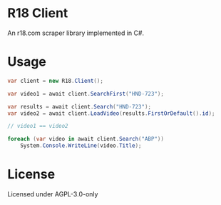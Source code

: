 # R18 Client
An r18.com scraper library implemented in C#.

# Usage
```csharp
var client = new R18.Client();

var video1 = await client.SearchFirst("HND-723");

var results = await client.Search("HND-723");
var video2 = await client.LoadVideo(results.FirstOrDefault().id);

// video1 == video2

foreach (var video in await client.Search("ABP"))
    System.Console.WriteLine(video.Title);
```

# License
Licensed under AGPL-3.0-only
